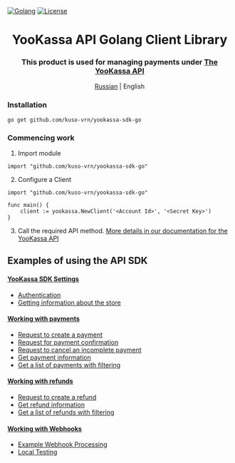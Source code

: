 [![Golang](https://img.shields.io/badge/Go-v1.19-EEEEEE?logo=go&logoColor=white&labelColor=00ADD8)](https://go.dev/)
[![License](https://img.shields.io/pypi/l/yookassa.svg)](LICENSE)

<div align="center">
    <h1 align="center">YooKassa API Golang Client Library
    </h1>
    <h3 align="center">This product is used for managing payments under <a href="https://yookassa.ru/developers/api?lang=en">The YooKassa API</a>
    </h3>
    <p align="center">
        <a href="README.md">Russian</a> | English 
    </p>
</div>

### Installation
`go get github.com/kuso-vrn/yookassa-sdk-go`

### Commencing work
1. Import module
```golang
import "github.com/kuso-vrn/yookassa-sdk-go"
```
2. Configure a Client
```golang
import "github.com/kuso-vrn/yookassa-sdk-go"

func main() {
    client := yookassa.NewClient('<Account Id>', '<Secret Key>')	
}
```
3. Call the required API method. [More details in our documentation for the YooKassa API](https://yookassa.ru/developers/api?lang=en)

## Examples of using the API SDK
#### [YooKassa SDK Settings](https://github.com/kuso-vrn/yookassa-sdk-go/blob/main/docs/examples/01-configuration.en.md)
* [Authentication](https://github.com/kuso-vrn/yookassa-sdk-go/blob/main/docs/examples/01-configuration.en.md#Authentication)
* [Getting information about the store](https://github.com/kuso-vrn/yookassa-sdk-go/blob/main/docs/examples/01-configuration.en.md#Getting-information-about-the-store)
#### [Working with payments](https://github.com/kuso-vrn/yookassa-sdk-go/blob/main/docs/examples/02-payments.en.md)
* [Request to create a payment](https://github.com/kuso-vrn/yookassa-sdk-go/blob/main/docs/examples/02-payments.en.md#Request-to-create-a-payment)
* [Request for payment confirmation](https://github.com/kuso-vrn/yookassa-sdk-go/blob/main/docs/examples/02-payments.en.md#Request-for-payment-confirmation)
* [Request to cancel an incomplete payment](https://github.com/kuso-vrn/yookassa-sdk-go/blob/main/docs/examples/02-payments.en.md#Request-to-cancel-an-incomplete-payment)
* [Get payment information](https://github.com/kuso-vrn/yookassa-sdk-go/blob/main/docs/examples/02-payments.en.md#Get-payment-information)
* [Get a list of payments with filtering](https://github.com/kuso-vrn/yookassa-sdk-go/blob/main/docs/examples/02-payments.en.md#Get-a-list-of-payments-with-filtering)
#### [Working with refunds](https://github.com/kuso-vrn/yookassa-sdk-go/blob/main/docs/examples/03-refunds.en.md)
* [Request to create a refund](https://github.com/kuso-vrn/yookassa-sdk-go/blob/main/docs/examples/03-refunds.en.md#Request-to-create-a-refund)
* [Get refund information](https://github.com/kuso-vrn/yookassa-sdk-go/blob/main/docs/examples/03-refunds.en.md#Get-refund-information)
* [Get a list of refunds with filtering](https://github.com/kuso-vrn/yookassa-sdk-go/blob/main/docs/examples/03-refunds.en.md#Get-a-list-of-refunds-with-filtering)
#### [Working with Webhooks](https://github.com/kuso-vrn/yookassa-sdk-go/blob/main/docs/examples/04-webhooks.en.md)
* [Example Webhook Processing](https://github.com/kuso-vrn/yookassa-sdk-go/blob/main/docs/examples/04-webhooks.en.md#Example-Webhook-Processing)
* [Local Testing](https://github.com/kuso-vrn/yookassa-sdk-go/blob/main/docs/examples/04-webhooks.en.md#Local-Testing)
